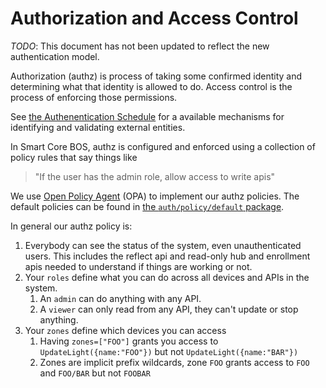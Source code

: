 # Authorization and Access Control

*TODO*: This document has not been updated to reflect the new authentication model.

Authorization (authz) is process of taking some confirmed identity and determining what that identity is allowed to do.
Access control is the process of enforcing those permissions.

See [the Authenentication Schedule](./authn-schedule.md) for a available mechanisms for identifying and validating
external entities.

In Smart Core BOS, authz is configured and enforced using a collection of policy rules that say things like

> "If the user has the admin role, allow access to write apis"

We use [Open Policy Agent](https://www.openpolicyagent.org/) (OPA) to implement our authz policies. The default policies
can be found in [the `auth/policy/default` package](../pkg/auth/policy/default).

In general our authz policy is:

1. Everybody can see the status of the system, even unauthenticated users. This includes the reflect api and read-only
   hub and enrollment apis needed to understand if things are working or not.
2. Your `roles` define what you can do across all devices and APIs in the system.
    1. An `admin` can do anything with any API.
    2. A `viewer` can only read from any API, they can't update or stop anything.
3. Your `zones` define which devices you can access
    1. Having `zones=["FOO"]` grants you access to `UpdateLight({name:"FOO"})` but not `UpdateLight({name:"BAR"})`
    2. Zones are implicit prefix wildcards, zone `FOO` grants access to `FOO` and `FOO/BAR` but not `FOOBAR`

